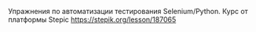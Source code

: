 Упражнения по автоматизации тестирования Selenium/Python. 
Курс от платформы Stepic https://stepik.org/lesson/187065
